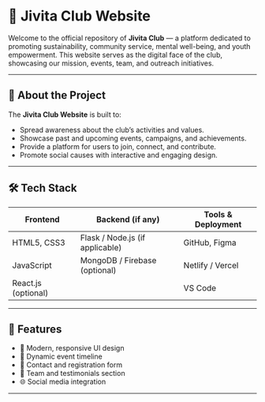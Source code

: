 # 🌱 Jivita Club Website

Welcome to the official repository of **Jivita Club** — a platform dedicated to promoting sustainability, community service, mental well-being, and youth empowerment. This website serves as the digital face of the club, showcasing our mission, events, team, and outreach initiatives.

---

## 🌟 About the Project

The **Jivita Club Website** is built to:
- Spread awareness about the club’s activities and values.
- Showcase past and upcoming events, campaigns, and achievements.
- Provide a platform for users to join, connect, and contribute.
- Promote social causes with interactive and engaging design.

---



## 🛠️ Tech Stack

| Frontend         | Backend (if any)     | Tools & Deployment |
|------------------|----------------------|---------------------|
| HTML5, CSS3      | Flask / Node.js (if applicable) | GitHub, Figma |
| JavaScript       | MongoDB / Firebase (optional) | Netlify / Vercel |
| React.js (optional) |                    | VS Code             |

---


## 📁 Features

- 🎯 Modern, responsive UI design
- 📅 Dynamic event timeline
- 📝 Contact and registration form
- 💬 Team and testimonials section
- 🌐 Social media integration

---

